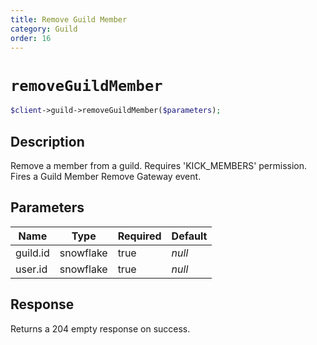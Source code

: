 ```yaml
---
title: Remove Guild Member
category: Guild
order: 16
---
```


# `removeGuildMember`

```php
$client->guild->removeGuildMember($parameters);
```

## Description

Remove a member from a guild. Requires &#039;KICK_MEMBERS&#039; permission.  Fires a Guild Member Remove Gateway event.

## Parameters


Name | Type | Required | Default
--- | --- | --- | ---
guild.id | snowflake | true | *null*
user.id | snowflake | true | *null*

## Response

Returns a 204 empty response on success.


